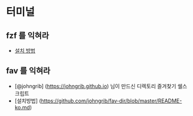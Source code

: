 터미널
====


fzf 를 익혀라
--

- [설치 방법](https://github.com/junegunn/fzf#installation)


fav 를 익혀라
---
- [@johngrib] (https://johngrib.github.io) 님이  만드신 디렉토리 즐겨찾기 쉘스크립트
- [설치방법] (https://github.com/johngrib/fav-dir/blob/master/README-ko.md)

